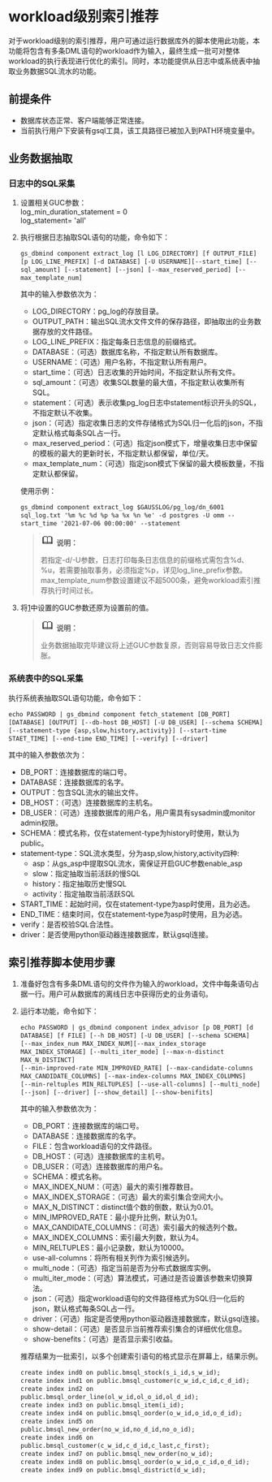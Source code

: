# workload级别索引推荐<a name="ZH-CN_TOPIC_0296549248"></a>

对于workload级别的索引推荐，用户可通过运行数据库外的脚本使用此功能，本功能将包含有多条DML语句的workload作为输入，最终生成一批可对整体workload的执行表现进行优化的索引。同时，本功能提供从日志中或系统表中抽取业务数据SQL流水的功能。

## 前提条件<a name="section18679102695014"></a>

-   数据库状态正常、客户端能够正常连接。
-   当前执行用户下安装有gsql工具，该工具路径已被加入到PATH环境变量中。



## 业务数据抽取<a name="section183663372522"></a>

### 日志中的SQL采集

1.  <a name="li541620573521"></a>设置相关GUC参数：  
    log\_min\_duration\_statement = 0  
    log\_statement= 'all'
2.  执行根据日志抽取SQL语句的功能，命令如下：

    ```
    gs_dbmind component extract_log [l LOG_DIRECTORY] [f OUTPUT_FILE] [p LOG_LINE_PREFIX] [-d DATABASE] [-U USERNAME][--start_time] [--sql_amount] [--statement] [--json] [--max_reserved_period] [--max_template_num]
    ```

    其中的输入参数依次为：

    -   LOG\_DIRECTORY：pg\_log的存放目录。
    -   OUTPUT\_PATH：输出SQL流水文件文件的保存路径，即抽取出的业务数据存放的文件路径。
    -   LOG\_LINE\_PREFIX：指定每条日志信息的前缀格式。
    -   DATABASE：（可选）数据库名称，不指定默认所有数据库。
    -   USERNAME：（可选）用户名称，不指定默认所有用户。
    -   start\_time：（可选）日志收集的开始时间，不指定默认所有文件。
    -   sql\_amount：（可选）收集SQL数量的最大值，不指定默认收集所有SQL。
    -   statement：（可选）表示收集pg\_log日志中statement标识开头的SQL，不指定默认不收集。
    -   json：（可选）指定收集日志的文件存储格式为SQL归一化后的json，不指定默认格式每条SQL占一行。
    -   max\_reserved\_period：（可选）指定json模式下，增量收集日志中保留的模板的最大的更新时长，不指定默认都保留，单位/天。
    -   max\_template\_num：（可选）指定json模式下保留的最大模板数量，不指定默认都保留。

    使用示例：

    ```
    gs_dbmind component extract_log $GAUSSLOG/pg_log/dn_6001 sql_log.txt '%m %c %d %p %a %x %n %e' -d postgres -U omm --start_time '2021-07-06 00:00:00' --statement
    ```

    >![](public_sys-resources/icon-note.gif) **说明：** 
    >
    >若指定-d/-U参数，日志打印每条日志信息的前缀格式需包含%d、%u，若需要抽取事务，必须指定%p，详见log\_line\_prefix参数。max\_template\_num参数设置建议不超5000条，避免workload索引推荐执行时间过长。

3.  将[1](#li541620573521)中设置的GUC参数还原为设置前的值。  
    >![](public_sys-resources/icon-note.gif) **说明：**   
    >   
    >业务数据抽取完毕建议将上述GUC参数复原，否则容易导致日志文件膨胀。

### 系统表中的SQL采集
执行系统表抽取SQL语句功能，命令如下：
```
echo PASSWORD | gs_dbmind component fetch_statement [DB_PORT] [DATABASE] [OUTPUT] [--db-host DB_HOST] [-U DB_USER] [--schema SCHEMA]
[--statement-type {asp,slow,history,activity}] [--start-time STAET_TIME] [--end-time END_TIME] [--verify] [--driver]
```

其中的输入参数依次为：    
-   DB\_PORT：连接数据库的端口号。
-   DATABASE：连接数据库的名字。
-   OUTPUT：包含SQL流水的输出文件。
-   DB\_HOST：（可选）连接数据库的主机名。
-   DB\_USER：（可选）连接数据库的用户名，用户需具有sysadmin或monitor admin权限。
-   SCHEMA：模式名称，仅在statement-type为history时使用，默认为public。
-   statement-type：SQL流水类型，分为asp,slow,history,activity四种:  
    -  asp：从gs_asp中提取SQL流水，需保证开启GUC参数enable_asp
    -  slow：指定抽取当前活跃的慢SQL
    -  history：指定抽取历史慢SQL
    -  activity：指定抽取当前活跃SQL
-   START\_TIME：起始时间，仅在statement-type为asp时使用，且为必选。
-   END\_TIME：结束时间，仅在statement-type为asp时使用，且为必选。
-   verify：是否校验SQL合法性。
-   driver：是否使用python驱动器连接数据库，默认gsql连接。

## 索引推荐脚本使用步骤<a name="section174995305018"></a>

1.  准备好包含有多条DML语句的文件作为输入的workload，文件中每条语句占据一行。用户可从数据库的离线日志中获得历史的业务语句。
2.  运行本功能，命令如下：

    ```
    echo PASSWORD | gs_dbmind component index_advisor [p DB_PORT] [d DATABASE] [f FILE] [--h DB_HOST] [-U DB_USER] [--schema SCHEMA]
    [--max_index_num MAX_INDEX_NUM][--max_index_storage MAX_INDEX_STORAGE] [--multi_iter_mode] [--max-n-distinct MAX_N_DISTINCT]
    [--min-improved-rate MIN_IMPROVED_RATE] [--max-candidate-columns MAX_CANDIDATE_COLUMNS] [--max-index-columns MAX_INDEX_COLUMNS] 
    [--min-reltuples MIN_RELTUPLES] [--use-all-columns] [--multi_node]  [--json] [--driver] [--show_detail] [--show-benifits]
    ```

    其中的输入参数依次为：

    -   DB\_PORT：连接数据库的端口号。
    -   DATABASE：连接数据库的名字。
    -   FILE：包含workload语句的文件路径。
    -   DB\_HOST：（可选）连接数据库的主机号。
    -   DB\_USER：（可选）连接数据库的用户名。
    -   SCHEMA：模式名称。
    -   MAX\_INDEX\_NUM：（可选）最大的索引推荐数目。
    -   MAX\_INDEX\_STORAGE：（可选）最大的索引集合空间大小。
    -   MAX\_N\_DISTINCT：distinct值个数的倒数，默认为0.01。
    -   MIN\_IMPROVED\_RATE：最小提升比例，默认为0.1。
    -   MAX\_CANDIDATE\_COLUMNS：（可选）索引最大的候选列个数。
    -   MAX\_INDEX\_COLUMNS：索引最大列数，默认为4。
    -   MIN\_RELTUPLES：最小记录数，默认为10000。
    -   use-all-columns：将所有相关列作为索引候选列。
    -   multi\_node：（可选）指定当前是否为分布式数据库实例。
    -   multi\_iter\_mode：（可选）算法模式，可通过是否设置该参数来切换算法。
    -   json：（可选）指定workload语句的文件路径格式为SQL归一化后的json，默认格式每条SQL占一行。
    -   driver：（可选）指定是否使用python驱动器连接数据库，默认gsql连接。
    -   show-detail：（可选）是否显示当前推荐索引集合的详细优化信息。
    -   show-benefits：（可选）是否显示索引收益。

    推荐结果为一批索引，以多个创建索引语句的格式显示在屏幕上，结果示例。

    ```
    create index ind0 on public.bmsql_stock(s_i_id,s_w_id);
    create index ind1 on public.bmsql_customer(c_w_id,c_id,c_d_id);
    create index ind2 on public.bmsql_order_line(ol_w_id,ol_o_id,ol_d_id);
    create index ind3 on public.bmsql_item(i_id);
    create index ind4 on public.bmsql_oorder(o_w_id,o_id,o_d_id);
    create index ind5 on public.bmsql_new_order(no_w_id,no_d_id,no_o_id);
    create index ind6 on public.bmsql_customer(c_w_id,c_d_id,c_last,c_first);
    create index ind7 on public.bmsql_new_order(no_w_id);
    create index ind8 on public.bmsql_oorder(o_w_id,o_c_id,o_d_id);
    create index ind9 on public.bmsql_district(d_w_id);
    ```

